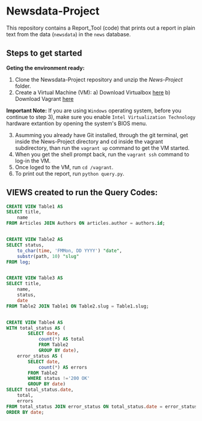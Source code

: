 # Newsdata-Project

This repository contains a Report_Tool (code) that prints out a report in plain text from the data (`newsdata`) in the `news` database.

## Steps to get started

  **Geting the environment ready:**
  1. Clone the Newsdata-Project repository and unzip the *News-Project* folder.
  2. Create a Virtual Machine (VM):
      a) Download Virtualbox [here](https://www.virtualbox.org/wiki/Download_Old_Builds_5_1)
      b) Download Vagrant [here](https://www.vagrantup.com/downloads.html)
 
  **Important Note:** If you are using ``Windows`` operating system, before you continue to step 3), make sure you enable ``Intel Virtualization Technology`` hardware extantion by opening the system's BIOS menu.
  
  3. Asumming you already have Git installed, through the git terminal, get inside the News-Project directory and cd inside the vagrant subdirectory, than run the ``vagrant up`` command to get the VM started.
  4. When you get the shell prompt back, run the ``vagrant ssh`` command to log-in the VM.
  5. Once loged to the VM, run ``cd /vagrant``.
  6. To print out the report, run ``python query.py``.
         
 ## VIEWS created to run the Query Codes:
 
````sql 
CREATE VIEW Table1 AS
SELECT title,
    name
FROM Articles JOIN Authors ON articles.author = authors.id;


CREATE VIEW Table2 AS
SELECT status,
    to_char(time, 'FMMon, DD YYYY') "date",
    substr(path, 10) "slug"
FROM log;


CREATE VIEW Table3 AS
SELECT title,
    name,
    status,
    date
FROM Table2 JOIN Table1 ON Table2.slug = Table1.slug;


CREATE VIEW Table4 AS
WITH total_status AS (
        SELECT date,
            count(*) AS total
            FROM Table2
            GROUP BY date),
    error_status AS (
        SELECT date,
            count(*) AS errors
        FROM Table2
        WHERE status !='200 OK'
        GROUP BY date)
SELECT total_status.date,
    total,
    errors
FROM total_status JOIN error_status ON total_status.date = error_status.date
ORDER BY date;
 
